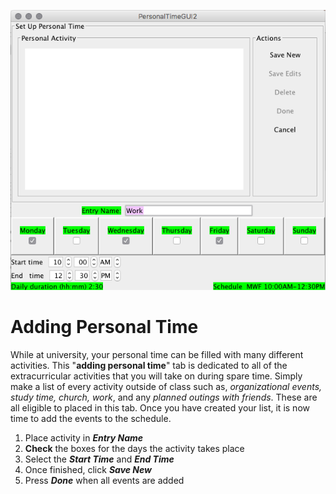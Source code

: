 ![Adding Personal Time](assets/9.png)
# Adding Personal Time
While at university, your personal time can be filled with many different activities. This "**adding personal time**" tab is dedicated to all of the extracurricular activities that you will take on during spare time. Simply make a list of every activity outside of class such as, **organizational events*, *study time*, *church*, *work**, and any *planned outings with friends*. These are all eligible to placed in this tab. Once you have created your list, it is now time to add the events to the schedule. 
1. Place activity in **_Entry Name_**
2. **Check** the boxes for the days the activity takes place
3. Select the **_Start Time_** and **_End Time_**
4. Once finished, click **_Save New_**
5. Press **_Done_** when all events are added
